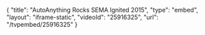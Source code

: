 {
    "title": "AutoAnything Rocks SEMA Ignited 2015",
    "type": "embed",
    "layout": "iframe-static",
    "videoId": "25916325",
    "url": "\/tvpembed\/25916325"
}